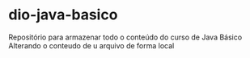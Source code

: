 # dio-java-basico
Repositório para armazenar todo o conteúdo do curso de Java Básico
Alterando o conteudo de u arquivo de forma local